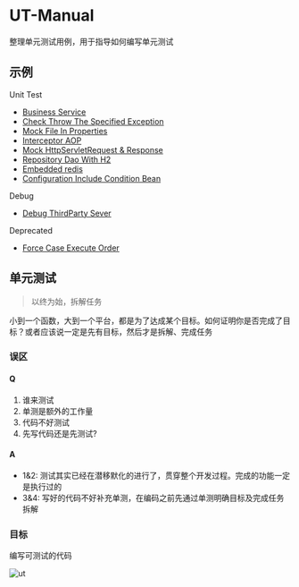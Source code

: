 # UT-Manual

整理单元测试用例，用于指导如何编写单元测试

## 示例

Unit Test

- [Business Service](./src/test/java/com/github/wangyuheng/utmanual/service/BizServiceTest.java)
- [Check Throw The Specified Exception](./src/test/java/com/github/wangyuheng/utmanual/conf/UtPropertiesTestWithThrown.java)
- [Mock File In Properties](./src/test/java/com/github/wangyuheng/utmanual/conf/UtPropertiesTestWithFileMock.java)
- [Interceptor AOP](./src/test/java/com/github/wangyuheng/utmanual/aop/LoginInterceptorTestMockHttpServlet.java)
- [Mock HttpServletRequest & Response](./src/test/java/com/github/wangyuheng/utmanual/aop/LoginInterceptorTestMockHttpServlet.java)
- [Repository Dao With H2](./src/test/java/com/github/wangyuheng/utmanual/repository/CommonRepositoryTest.java)
- [Embedded redis](./src/test/java/com/github/wangyuheng/utmanual/service/CacheServiceTest.java)
- [Configuration Include Condition Bean](./src/test/java/com/github/wangyuheng/utmanual/conf/ComponentConfigTest.java)

Debug

- [Debug ThirdParty Sever](./src/test/java/com/github/wangyuheng/utmanual/adapter/OuterAdapter.java)

Deprecated

- [Force Case Execute Order](./src/test/java/com/github/wangyuheng/utmanual/util/CommonUtilCareSeq.java)

## 单元测试

> 以终为始，拆解任务

小到一个函数，大到一个平台，都是为了达成某个目标。如何证明你是否完成了目标？或者应该说一定是先有目标，然后才是拆解、完成任务

### 误区

#### Q

1. 谁来测试
2. 单测是额外的工作量
3. 代码不好测试
4. 先写代码还是先测试?

#### A

- 1&2: 测试其实已经在潜移默化的进行了，贯穿整个开发过程。完成的功能一定是执行过的
- 3&4: 写好的代码不好补充单测，在编码之前先通过单测明确目标及完成任务拆解

### 目标
    
编写可测试的代码

![ut](http://www.plantuml.com/plantuml/proxy?src=https://raw.githubusercontent.com/wangyuheng/ut-manual/master/.doc/ut.puml)
